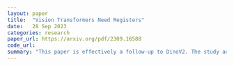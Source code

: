 ```yaml
---
layout: paper
title:  "Vision Transformers Need Registers"
date:   28 Sep 2023
categories: research
paper_url: https://arxiv.org/pdf/2309.16588
code_url: 
summary: "This paper is effectively a follow-up to DinoV2. The study addresses the issue of artifacts in feature maps of Vision Transformer (ViT) networks, identified as high-norm tokens appearing mainly in low-informative background areas during inference. The authors introduce a straightforward strategy of adding extra tokens to the input sequence of the Vision Transformer, which eliminates these artifacts for both supervised and self-supervised models. This approach not only resolves the artifact issue but also establishes new benchmarks for self-supervised visual models on dense visual prediction tasks, facilitates object discovery with larger models, and results in smoother feature and attention maps for downstream visual processing tasks."
---
```


